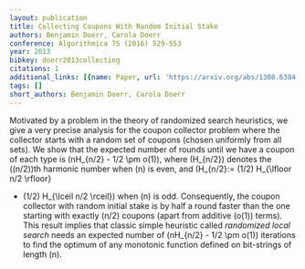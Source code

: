 ```yaml
---
layout: publication
title: Collecting Coupons With Random Initial Stake
authors: Benjamin Doerr, Carola Doerr
conference: Algorithmica 75 (2016) 529-553
year: 2013
bibkey: doerr2013collecting
citations: 1
additional_links: [{name: Paper, url: 'https://arxiv.org/abs/1308.6384'}]
tags: []
short_authors: Benjamin Doerr, Carola Doerr
---
```

Motivated by a problem in the theory of randomized search heuristics, we give
a very precise analysis for the coupon collector problem where the collector
starts with a random set of coupons (chosen uniformly from all sets).
  We show that the expected number of rounds until we have a coupon of each
type is \(nH_\{n/2\} - 1/2 \pm o(1)\), where \(H_\{n/2\}\) denotes the \((n/2)\)th
harmonic number when \(n\) is even, and \(H_\{n/2\}:= (1/2) H_\{\lfloor n/2 \rfloor\}
+ (1/2) H_\{\lceil n/2 \rceil\}\) when \(n\) is odd. Consequently, the coupon
collector with random initial stake is by half a round faster than the one
starting with exactly \(n/2\) coupons (apart from additive \(o(1)\) terms).
  This result implies that classic simple heuristic called *randomized
local search* needs an expected number of \(nH_\{n/2\} - 1/2 \pm o(1)\) iterations
to find the optimum of any monotonic function defined on bit-strings of length
\(n\).